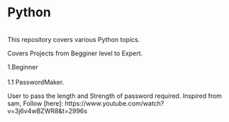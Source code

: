 # Python
<br>
This repository covers various Python topics.
<br>
<p>Covers Projects from Begginer level to Expert.</p>
  1.Beginner<br>
    <br>1.1 PasswordMaker.
    <p>
   User to pass the length and Strength of password required.
   Inspired from sam, 
   Follow [here]: https://www.youtube.com/watch?v=3j6v4wBZWR8&t=2996s
  
  [link text itself]: http://www.reddit.com
    
        
    


